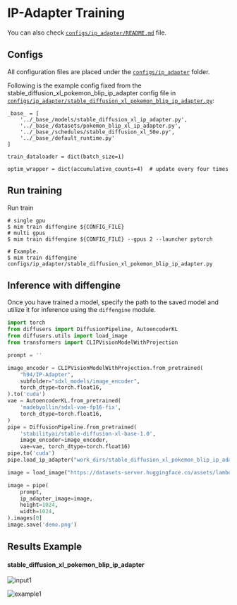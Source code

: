 # IP-Adapter Training

You can also check [`configs/ip_adapter/README.md`](../../../configs/ip_adapter/README.md) file.

## Configs

All configuration files are placed under the [`configs/ip_adapter`](../../../configs/ip_adapter/) folder.

Following is the example config fixed from the stable_diffusion_xl_pokemon_blip_ip_adapter config file in [`configs/ip_adapter/stable_diffusion_xl_pokemon_blip_ip_adapter.py`](../../../configs/ip_adapter/stable_diffusion_xl_pokemon_blip_ip_adapter.py):

```
_base_ = [
    '../_base_/models/stable_diffusion_xl_ip_adapter.py',
    '../_base_/datasets/pokemon_blip_xl_ip_adapter.py',
    '../_base_/schedules/stable_diffusion_xl_50e.py',
    '../_base_/default_runtime.py'
]

train_dataloader = dict(batch_size=1)

optim_wrapper = dict(accumulative_counts=4)  # update every four times
```

## Run training

Run train

```
# single gpu
$ mim train diffengine ${CONFIG_FILE}
# multi gpus
$ mim train diffengine ${CONFIG_FILE} --gpus 2 --launcher pytorch

# Example.
$ mim train diffengine configs/ip_adapter/stable_diffusion_xl_pokemon_blip_ip_adapter.py
```

## Inference with diffengine

Once you have trained a model, specify the path to the saved model and utilize it for inference using the `diffengine` module.

```py
import torch
from diffusers import DiffusionPipeline, AutoencoderKL
from diffusers.utils import load_image
from transformers import CLIPVisionModelWithProjection

prompt = ''

image_encoder = CLIPVisionModelWithProjection.from_pretrained(
    "h94/IP-Adapter",
    subfolder="sdxl_models/image_encoder",
    torch_dtype=torch.float16,
).to('cuda')
vae = AutoencoderKL.from_pretrained(
    'madebyollin/sdxl-vae-fp16-fix',
    torch_dtype=torch.float16,
)
pipe = DiffusionPipeline.from_pretrained(
    'stabilityai/stable-diffusion-xl-base-1.0',
    image_encoder=image_encoder,
    vae=vae, torch_dtype=torch.float16)
pipe.to('cuda')
pipe.load_ip_adapter("work_dirs/stable_diffusion_xl_pokemon_blip_ip_adapter/step41650", subfolder="", weight_name="ip_adapter.bin")

image = load_image("https://datasets-server.huggingface.co/assets/lambdalabs/pokemon-blip-captions/--/default/train/0/image/image.jpg")

image = pipe(
    prompt,
    ip_adapter_image=image,
    height=1024,
    width=1024,
).images[0]
image.save('demo.png')
```

## Results Example

#### stable_diffusion_xl_pokemon_blip_ip_adapter

![input1](https://datasets-server.huggingface.co/assets/lambdalabs/pokemon-blip-captions/--/default/train/0/image/image.jpg)

![example1](https://github.com/okotaku/diffengine/assets/24734142/6137ffb4-dff9-41de-aa6e-2910d95e6d21)

